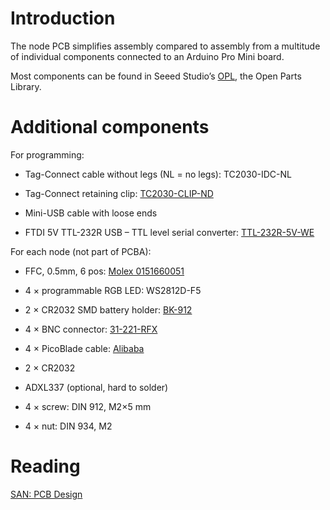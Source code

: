 Introduction
============

The node PCB simplifies assembly compared to assembly from a multitude of
individual components connected to an Arduino Pro Mini board.

Most components can be found in Seeed Studio’s [OPL][1], the Open Parts Library.


Additional components
=====================

For programming:

  * Tag-Connect cable without legs (NL = no legs): TC2030-IDC-NL
  
  * Tag-Connect retaining clip: ‎[TC2030-CLIP-ND‎][3]
  
  * Mini-USB cable with loose ends
  
  * FTDI 5V TTL-232R USB – TTL level serial converter: [TTL-232R-5V-WE][7]

For each node (not part of PCBA):
  
  * FFC, 0.5mm, 6 pos: [Molex 0151660051][8]
  
  * 4 × programmable RGB LED: WS2812D-F5
  
  * 2 × CR2032 SMD battery holder: [BK-912][4]
  
  * 4 × BNC connector: [31-221-RFX][5]
  
  * 4 × PicoBlade cable: [Alibaba][6]
  
  * 2 × CR2032
  
  * ADXL337 (optional, hard to solder)
  
  * 4 × screw: DIN 912, M2×5 mm
  
  * 4 × nut: DIN 934, M2


Reading
=======

[SAN: PCB Design][2]


[1]: https://www.seeedstudio.com/opl.html
[2]: https://feklee.github.io/san/notes/db95a440-7520-4fa2-a001-c076d31a4e77/
[3]: https://www.digikey.de/short/pjm9zh
[4]: https://www.digikey.de/short/pjm9pw
[5]: https://www.digikey.de/short/pjm9pm
[6]: https://www.alibaba.com/product-detail/molex-picoblade-51021-1-25mm-pitch_60690837931.html
[7]: https://www.digikey.de/short/pjmbpr
[8]: https://www.digikey.de/short/pjmbw3
